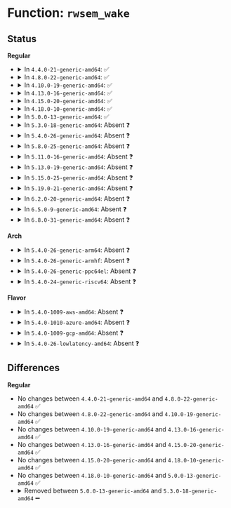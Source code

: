# Function: <code>rwsem_wake</code>

## Status
<b>Regular</b>
<ul>
<li>
<details>
<summary>In <code>4.4.0-21-generic-amd64</code>: ✅</summary>

```c
struct rw_semaphore * rwsem_wake(struct rw_semaphore * sem)
```

```json
{
  "name": "rwsem_wake",
  "collision_type": "Unique Global",
  "inline_type": "No",
  "funcs": [
    {
      "addr": 18446744071579679664,
      "name": "rwsem_wake",
      "external": true,
      "loc": "kernel/locking/rwsem-xadd.c:509",
      "file": "kernel/locking/rwsem-xadd.c",
      "inline": "seen, unknown",
      "caller_inline": [],
      "caller_func": []
    }
  ],
  "symbols": [
    {
      "addr": 18446744071579679664,
      "name": "rwsem_wake",
      "section": ".text",
      "bind": "STB_GLOBAL",
      "size": 151
    }
  ]
}
```
</details>
</li>
<li>
<details>
<summary>In <code>4.8.0-22-generic-amd64</code>: ✅</summary>

```c
struct rw_semaphore * rwsem_wake(struct rw_semaphore * sem)
```

```json
{
  "name": "rwsem_wake",
  "collision_type": "Unique Global",
  "inline_type": "No",
  "funcs": [
    {
      "addr": 18446744071579698784,
      "name": "rwsem_wake",
      "external": true,
      "loc": "kernel/locking/rwsem-xadd.c:579",
      "file": "kernel/locking/rwsem-xadd.c",
      "inline": "seen, unknown",
      "caller_inline": [],
      "caller_func": []
    }
  ],
  "symbols": [
    {
      "addr": 18446744071579698784,
      "name": "rwsem_wake",
      "section": ".text",
      "bind": "STB_GLOBAL",
      "size": 205
    }
  ]
}
```
</details>
</li>
<li>
<details>
<summary>In <code>4.10.0-19-generic-amd64</code>: ✅</summary>

```c
struct rw_semaphore * rwsem_wake(struct rw_semaphore * sem)
```

```json
{
  "name": "rwsem_wake",
  "collision_type": "Unique Global",
  "inline_type": "No",
  "funcs": [
    {
      "addr": 18446744071579726160,
      "name": "rwsem_wake",
      "external": true,
      "loc": "kernel/locking/rwsem-xadd.c:579",
      "file": "kernel/locking/rwsem-xadd.c",
      "inline": "seen, unknown",
      "caller_inline": [],
      "caller_func": []
    }
  ],
  "symbols": [
    {
      "addr": 18446744071579726160,
      "name": "rwsem_wake",
      "section": ".text",
      "bind": "STB_GLOBAL",
      "size": 209
    }
  ]
}
```
</details>
</li>
<li>
<details>
<summary>In <code>4.13.0-16-generic-amd64</code>: ✅</summary>

```c
struct rw_semaphore * rwsem_wake(struct rw_semaphore * sem)
```

```json
{
  "name": "rwsem_wake",
  "collision_type": "Unique Global",
  "inline_type": "No",
  "funcs": [
    {
      "addr": 18446744071579722128,
      "name": "rwsem_wake",
      "external": true,
      "loc": "kernel/locking/rwsem-xadd.c:583",
      "file": "kernel/locking/rwsem-xadd.c",
      "inline": "seen, unknown",
      "caller_inline": [],
      "caller_func": []
    }
  ],
  "symbols": [
    {
      "addr": 18446744071579722128,
      "name": "rwsem_wake",
      "section": ".text",
      "bind": "STB_GLOBAL",
      "size": 218
    }
  ]
}
```
</details>
</li>
<li>
<details>
<summary>In <code>4.15.0-20-generic-amd64</code>: ✅</summary>

```c
struct rw_semaphore * rwsem_wake(struct rw_semaphore * sem)
```

```json
{
  "name": "rwsem_wake",
  "collision_type": "Unique Global",
  "inline_type": "No",
  "funcs": [
    {
      "addr": 18446744071579754832,
      "name": "rwsem_wake",
      "external": true,
      "loc": "kernel/locking/rwsem-xadd.c:611",
      "file": "kernel/locking/rwsem-xadd.c",
      "inline": "seen, unknown",
      "caller_inline": [],
      "caller_func": []
    }
  ],
  "symbols": [
    {
      "addr": 18446744071579754832,
      "name": "rwsem_wake",
      "section": ".text",
      "bind": "STB_GLOBAL",
      "size": 218
    }
  ]
}
```
</details>
</li>
<li>
<details>
<summary>In <code>4.18.0-10-generic-amd64</code>: ✅</summary>

```c
struct rw_semaphore * rwsem_wake(struct rw_semaphore * sem)
```

```json
{
  "name": "rwsem_wake",
  "collision_type": "Unique Global",
  "inline_type": "No",
  "funcs": [
    {
      "addr": 18446744071579789232,
      "name": "rwsem_wake",
      "external": true,
      "loc": "kernel/locking/rwsem-xadd.c:611",
      "file": "kernel/locking/rwsem-xadd.c",
      "inline": "seen, unknown",
      "caller_inline": [],
      "caller_func": []
    }
  ],
  "symbols": [
    {
      "addr": 18446744071579789232,
      "name": "rwsem_wake",
      "section": ".text",
      "bind": "STB_GLOBAL",
      "size": 203
    }
  ]
}
```
</details>
</li>
<li>
<details>
<summary>In <code>5.0.0-13-generic-amd64</code>: ✅</summary>

```c
struct rw_semaphore * rwsem_wake(struct rw_semaphore * sem)
```

```json
{
  "name": "rwsem_wake",
  "collision_type": "Unique Global",
  "inline_type": "No",
  "funcs": [
    {
      "addr": 18446744071579835664,
      "name": "rwsem_wake",
      "external": true,
      "loc": "kernel/locking/rwsem-xadd.c:629",
      "file": "kernel/locking/rwsem-xadd.c",
      "inline": "seen, unknown",
      "caller_inline": [],
      "caller_func": []
    }
  ],
  "symbols": [
    {
      "addr": 18446744071579835664,
      "name": "rwsem_wake",
      "section": ".text",
      "bind": "STB_GLOBAL",
      "size": 205
    }
  ]
}
```
</details>
</li>
<li>
<details>
<summary>In <code>5.3.0-18-generic-amd64</code>: Absent ❓</summary>

```json
{
  "name": "rwsem_wake",
  "collision_type": "Unique Static",
  "inline_type": "Selective",
  "funcs": [
    {
      "addr": 18446744071579860544,
      "name": "rwsem_wake",
      "external": false,
      "loc": "kernel/locking/rwsem.c:1277",
      "file": "kernel/locking/rwsem.c",
      "inline": "not declared, inlined",
      "caller_inline": [],
      "caller_func": [
        "kernel/locking/rwsem.c:up_write",
        "kernel/locking/rwsem.c:up_read"
      ]
    }
  ],
  "symbols": [
    {
      "addr": 18446744071579860544,
      "name": "rwsem_wake.isra.0",
      "section": ".text",
      "bind": "STB_LOCAL",
      "size": 154
    }
  ]
}
```
</details>
</li>
<li>
<details>
<summary>In <code>5.4.0-26-generic-amd64</code>: Absent ❓</summary>

```json
{
  "name": "rwsem_wake",
  "collision_type": "Unique Static",
  "inline_type": "Selective",
  "funcs": [
    {
      "addr": 18446744071579909232,
      "name": "rwsem_wake",
      "external": false,
      "loc": "kernel/locking/rwsem.c:1301",
      "file": "kernel/locking/rwsem.c",
      "inline": "not declared, inlined",
      "caller_inline": [],
      "caller_func": [
        "kernel/locking/rwsem.c:up_write",
        "kernel/locking/rwsem.c:up_read"
      ]
    }
  ],
  "symbols": [
    {
      "addr": 18446744071579909232,
      "name": "rwsem_wake.isra.0",
      "section": ".text",
      "bind": "STB_LOCAL",
      "size": 154
    }
  ]
}
```
</details>
</li>
<li>
<details>
<summary>In <code>5.8.0-25-generic-amd64</code>: Absent ❓</summary>

```json
{
  "name": "rwsem_wake",
  "collision_type": "Unique Static",
  "inline_type": "Full",
  "funcs": [
    {
      "addr": 18446744071579954176,
      "name": "rwsem_wake",
      "external": false,
      "loc": "kernel/locking/rwsem.c:1298",
      "file": "kernel/locking/rwsem.c",
      "inline": "not declared, inlined",
      "caller_inline": [
        "kernel/locking/rwsem.c:up_write",
        "kernel/locking/rwsem.c:up_read"
      ],
      "caller_func": []
    }
  ],
  "symbols": []
}
```
</details>
</li>
<li>
<details>
<summary>In <code>5.11.0-16-generic-amd64</code>: Absent ❓</summary>

```json
{
  "name": "rwsem_wake",
  "collision_type": "Unique Static",
  "inline_type": "Full",
  "funcs": [
    {
      "addr": 18446744071579942416,
      "name": "rwsem_wake",
      "external": false,
      "loc": "kernel/locking/rwsem.c:1168",
      "file": "kernel/locking/rwsem.c",
      "inline": "not declared, inlined",
      "caller_inline": [
        "kernel/locking/rwsem.c:up_write",
        "kernel/locking/rwsem.c:up_read"
      ],
      "caller_func": []
    }
  ],
  "symbols": []
}
```
</details>
</li>
<li>
<details>
<summary>In <code>5.13.0-19-generic-amd64</code>: Absent ❓</summary>

```json
{
  "name": "rwsem_wake",
  "collision_type": "Unique Static",
  "inline_type": "Full",
  "funcs": [
    {
      "addr": 18446744071579950128,
      "name": "rwsem_wake",
      "external": false,
      "loc": "kernel/locking/rwsem.c:1168",
      "file": "kernel/locking/rwsem.c",
      "inline": "not declared, inlined",
      "caller_inline": [
        "kernel/locking/rwsem.c:up_write",
        "kernel/locking/rwsem.c:up_read"
      ],
      "caller_func": []
    }
  ],
  "symbols": []
}
```
</details>
</li>
<li>
<details>
<summary>In <code>5.15.0-25-generic-amd64</code>: Absent ❓</summary>

```json
{
  "name": "rwsem_wake",
  "collision_type": "Unique Static",
  "inline_type": "Selective",
  "funcs": [
    {
      "addr": 18446744071580078336,
      "name": "rwsem_wake",
      "external": false,
      "loc": "kernel/locking/rwsem.c:1175",
      "file": "kernel/locking/rwsem.c",
      "inline": "not declared, inlined",
      "caller_inline": [],
      "caller_func": [
        "kernel/locking/rwsem.c:up_write",
        "kernel/locking/rwsem.c:up_read"
      ]
    }
  ],
  "symbols": [
    {
      "addr": 18446744071580078336,
      "name": "rwsem_wake.isra.0",
      "section": ".text",
      "bind": "STB_LOCAL",
      "size": 151
    }
  ]
}
```
</details>
</li>
<li>
<details>
<summary>In <code>5.19.0-21-generic-amd64</code>: Absent ❓</summary>

```json
{
  "name": "rwsem_wake",
  "collision_type": "Unique Static",
  "inline_type": "Selective",
  "funcs": [
    {
      "addr": 18446744071580214288,
      "name": "rwsem_wake",
      "external": false,
      "loc": "kernel/locking/rwsem.c:1207",
      "file": "kernel/locking/rwsem.c",
      "inline": "not declared, inlined",
      "caller_inline": [],
      "caller_func": [
        "kernel/locking/rwsem.c:up_write",
        "kernel/locking/rwsem.c:up_read"
      ]
    }
  ],
  "symbols": [
    {
      "addr": 18446744071580214288,
      "name": "rwsem_wake.isra.0",
      "section": ".text",
      "bind": "STB_LOCAL",
      "size": 159
    }
  ]
}
```
</details>
</li>
<li>
<details>
<summary>In <code>6.2.0-20-generic-amd64</code>: Absent ❓</summary>

```json
{
  "name": "rwsem_wake",
  "collision_type": "Unique Static",
  "inline_type": "Selective",
  "funcs": [
    {
      "addr": 18446744071580406704,
      "name": "rwsem_wake",
      "external": false,
      "loc": "kernel/locking/rwsem.c:1214",
      "file": "kernel/locking/rwsem.c",
      "inline": "not declared, inlined",
      "caller_inline": [],
      "caller_func": [
        "kernel/locking/rwsem.c:up_write",
        "kernel/locking/rwsem.c:up_read"
      ]
    }
  ],
  "symbols": [
    {
      "addr": 18446744071580406704,
      "name": "rwsem_wake.isra.0",
      "section": ".text",
      "bind": "STB_LOCAL",
      "size": 159
    }
  ]
}
```
</details>
</li>
<li>
<details>
<summary>In <code>6.5.0-9-generic-amd64</code>: Absent ❓</summary>

```json
{
  "name": "rwsem_wake",
  "collision_type": "Unique Static",
  "inline_type": "Selective",
  "funcs": [
    {
      "addr": 18446744071580475536,
      "name": "rwsem_wake",
      "external": false,
      "loc": "kernel/locking/rwsem.c:1203",
      "file": "kernel/locking/rwsem.c",
      "inline": "not declared, inlined",
      "caller_inline": [],
      "caller_func": [
        "kernel/locking/rwsem.c:up_write",
        "kernel/locking/rwsem.c:up_read"
      ]
    }
  ],
  "symbols": [
    {
      "addr": 18446744071580475536,
      "name": "rwsem_wake.isra.0",
      "section": ".text",
      "bind": "STB_LOCAL",
      "size": 159
    }
  ]
}
```
</details>
</li>
<li>
<details>
<summary>In <code>6.8.0-31-generic-amd64</code>: Absent ❓</summary>

```json
{
  "name": "rwsem_wake",
  "collision_type": "Unique Static",
  "inline_type": "Selective",
  "funcs": [
    {
      "addr": 18446744071580535360,
      "name": "rwsem_wake",
      "external": false,
      "loc": "kernel/locking/rwsem.c:1203",
      "file": "kernel/locking/rwsem.c",
      "inline": "not declared, inlined",
      "caller_inline": [],
      "caller_func": [
        "kernel/locking/rwsem.c:up_write",
        "kernel/locking/rwsem.c:up_read"
      ]
    }
  ],
  "symbols": [
    {
      "addr": 18446744071580535360,
      "name": "rwsem_wake.isra.0",
      "section": ".text",
      "bind": "STB_LOCAL",
      "size": 159
    }
  ]
}
```
</details>
</li>
</ul>
<b>Arch</b>
<ul>
<li>
<details>
<summary>In <code>5.4.0-26-generic-arm64</code>: Absent ❓</summary>

```json
{
  "name": "rwsem_wake",
  "collision_type": "Unique Static",
  "inline_type": "Selective",
  "funcs": [
    {
      "addr": 18446603336491111704,
      "name": "rwsem_wake",
      "external": false,
      "loc": "kernel/locking/rwsem.c:1301",
      "file": "kernel/locking/rwsem.c",
      "inline": "not declared, inlined",
      "caller_inline": [],
      "caller_func": [
        "kernel/locking/rwsem.c:up_write",
        "kernel/locking/rwsem.c:up_read"
      ]
    }
  ],
  "symbols": [
    {
      "addr": 18446603336491111704,
      "name": "rwsem_wake.isra.0",
      "section": ".text",
      "bind": "STB_LOCAL",
      "size": 256
    }
  ]
}
```
</details>
</li>
<li>
<details>
<summary>In <code>5.4.0-26-generic-armhf</code>: Absent ❓</summary>

```json
{
  "name": "rwsem_wake",
  "collision_type": "Unique Static",
  "inline_type": "Selective",
  "funcs": [
    {
      "addr": 3225114308,
      "name": "rwsem_wake",
      "external": false,
      "loc": "kernel/locking/rwsem.c:1301",
      "file": "kernel/locking/rwsem.c",
      "inline": "not declared, inlined",
      "caller_inline": [],
      "caller_func": [
        "kernel/locking/rwsem.c:up_write",
        "kernel/locking/rwsem.c:up_read"
      ]
    }
  ],
  "symbols": [
    {
      "addr": 3225114308,
      "name": "rwsem_wake.constprop.0",
      "section": ".text",
      "bind": "STB_LOCAL",
      "size": 172
    }
  ]
}
```
</details>
</li>
<li>
<details>
<summary>In <code>5.4.0-26-generic-ppc64el</code>: Absent ❓</summary>

```json
{
  "name": "rwsem_wake",
  "collision_type": "Unique Static",
  "inline_type": "Selective",
  "funcs": [
    {
      "addr": 13835058055284002752,
      "name": "rwsem_wake",
      "external": false,
      "loc": "kernel/locking/rwsem.c:1301",
      "file": "kernel/locking/rwsem.c",
      "inline": "not declared, inlined",
      "caller_inline": [],
      "caller_func": [
        "kernel/locking/rwsem.c:up_write",
        "kernel/locking/rwsem.c:up_read"
      ]
    }
  ],
  "symbols": [
    {
      "addr": 13835058055284002752,
      "name": "rwsem_wake.isra.0",
      "section": ".text",
      "bind": "STB_LOCAL",
      "size": 220
    }
  ]
}
```
</details>
</li>
<li>
<details>
<summary>In <code>5.4.0-24-generic-riscv64</code>: Absent ❓</summary>

```json
{
  "name": "rwsem_wake",
  "collision_type": "Unique Static",
  "inline_type": "Selective",
  "funcs": [
    {
      "addr": 18446743936271690484,
      "name": "rwsem_wake",
      "external": false,
      "loc": "kernel/locking/rwsem.c:1301",
      "file": "kernel/locking/rwsem.c",
      "inline": "not declared, inlined",
      "caller_inline": [],
      "caller_func": [
        "kernel/locking/rwsem.c:up_write",
        "kernel/locking/rwsem.c:up_read"
      ]
    }
  ],
  "symbols": [
    {
      "addr": 18446743936271690484,
      "name": "rwsem_wake.isra.0",
      "section": ".text",
      "bind": "STB_LOCAL",
      "size": 122
    }
  ]
}
```
</details>
</li>
</ul>
<b>Flavor</b>
<ul>
<li>
<details>
<summary>In <code>5.4.0-1009-aws-amd64</code>: Absent ❓</summary>

```json
{
  "name": "rwsem_wake",
  "collision_type": "Unique Static",
  "inline_type": "Selective",
  "funcs": [
    {
      "addr": 18446744071579881344,
      "name": "rwsem_wake",
      "external": false,
      "loc": "kernel/locking/rwsem.c:1301",
      "file": "kernel/locking/rwsem.c",
      "inline": "not declared, inlined",
      "caller_inline": [],
      "caller_func": [
        "kernel/locking/rwsem.c:up_write",
        "kernel/locking/rwsem.c:up_read"
      ]
    }
  ],
  "symbols": [
    {
      "addr": 18446744071579881344,
      "name": "rwsem_wake.isra.0",
      "section": ".text",
      "bind": "STB_LOCAL",
      "size": 154
    }
  ]
}
```
</details>
</li>
<li>
<details>
<summary>In <code>5.4.0-1010-azure-amd64</code>: Absent ❓</summary>

```json
{
  "name": "rwsem_wake",
  "collision_type": "Unique Static",
  "inline_type": "Selective",
  "funcs": [
    {
      "addr": 18446744071579816336,
      "name": "rwsem_wake",
      "external": false,
      "loc": "kernel/locking/rwsem.c:1301",
      "file": "kernel/locking/rwsem.c",
      "inline": "not declared, inlined",
      "caller_inline": [],
      "caller_func": [
        "kernel/locking/rwsem.c:up_write",
        "kernel/locking/rwsem.c:up_read"
      ]
    }
  ],
  "symbols": [
    {
      "addr": 18446744071579816336,
      "name": "rwsem_wake.isra.0",
      "section": ".text",
      "bind": "STB_LOCAL",
      "size": 154
    }
  ]
}
```
</details>
</li>
<li>
<details>
<summary>In <code>5.4.0-1009-gcp-amd64</code>: Absent ❓</summary>

```json
{
  "name": "rwsem_wake",
  "collision_type": "Unique Static",
  "inline_type": "Selective",
  "funcs": [
    {
      "addr": 18446744071579869504,
      "name": "rwsem_wake",
      "external": false,
      "loc": "kernel/locking/rwsem.c:1301",
      "file": "kernel/locking/rwsem.c",
      "inline": "not declared, inlined",
      "caller_inline": [],
      "caller_func": [
        "kernel/locking/rwsem.c:up_write",
        "kernel/locking/rwsem.c:up_read"
      ]
    }
  ],
  "symbols": [
    {
      "addr": 18446744071579869504,
      "name": "rwsem_wake.isra.0",
      "section": ".text",
      "bind": "STB_LOCAL",
      "size": 154
    }
  ]
}
```
</details>
</li>
<li>
<details>
<summary>In <code>5.4.0-26-lowlatency-amd64</code>: Absent ❓</summary>

```json
{
  "name": "rwsem_wake",
  "collision_type": "Unique Static",
  "inline_type": "Selective",
  "funcs": [
    {
      "addr": 18446744071579914928,
      "name": "rwsem_wake",
      "external": false,
      "loc": "kernel/locking/rwsem.c:1301",
      "file": "kernel/locking/rwsem.c",
      "inline": "not declared, inlined",
      "caller_inline": [],
      "caller_func": [
        "kernel/locking/rwsem.c:up_write",
        "kernel/locking/rwsem.c:up_read"
      ]
    }
  ],
  "symbols": [
    {
      "addr": 18446744071579914928,
      "name": "rwsem_wake.isra.0",
      "section": ".text",
      "bind": "STB_LOCAL",
      "size": 154
    }
  ]
}
```
</details>
</li>
</ul>

## Differences
<b>Regular</b>
<ul>
<li>
No changes between <code>4.4.0-21-generic-amd64</code> and <code>4.8.0-22-generic-amd64</code> ✅
</li>
<li>
No changes between <code>4.8.0-22-generic-amd64</code> and <code>4.10.0-19-generic-amd64</code> ✅
</li>
<li>
No changes between <code>4.10.0-19-generic-amd64</code> and <code>4.13.0-16-generic-amd64</code> ✅
</li>
<li>
No changes between <code>4.13.0-16-generic-amd64</code> and <code>4.15.0-20-generic-amd64</code> ✅
</li>
<li>
No changes between <code>4.15.0-20-generic-amd64</code> and <code>4.18.0-10-generic-amd64</code> ✅
</li>
<li>
No changes between <code>4.18.0-10-generic-amd64</code> and <code>5.0.0-13-generic-amd64</code> ✅
</li>
<li>
<details>
<summary>Removed between <code>5.0.0-13-generic-amd64</code> and <code>5.3.0-18-generic-amd64</code> ➖</summary>

```c
struct rw_semaphore * rwsem_wake(struct rw_semaphore * sem)
```
</details>
</li>
</ul>
